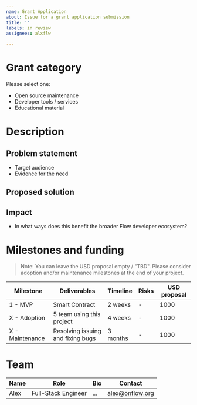 ```yaml
---
name: Grant Application
about: Issue for a grant application submission
title: ''
labels: in review
assignees: alxflw

---
```


# <Project name>

# Grant category

Please select one:

- Open source maintenance
- Developer tools / services
- Educational material

# Description

## Problem statement

- Target audience
- Evidence for the need

## Proposed solution

## Impact

- In what ways does this benefit the broader Flow developer ecosystem?

# Milestones and funding

> Note: You can leave the USD proposal empty / "TBD". Please consider adoption and/or maintenance milestones at the end of your project.

| Milestone | Deliverables   | Timeline | Risks                   | USD proposal |
| --------- | -------------- | -------- | ----------------------- | -------------- |
| 1 - MVP   | Smart Contract | 2 weeks  | - | 1000           |
| X - Adoption   | 5 team using this project | 4 weeks  | - | 1000           |
| X - Maintenance   | Resolving issuing and fixing bugs | 3 months  | - | 1000           |

# Team

| Name | Role                | Bio | Contact         |
| ---- | ------------------- | --- | --------------- |
| Alex | Full-Stack Engineer | ... | alex@onflow.org |
